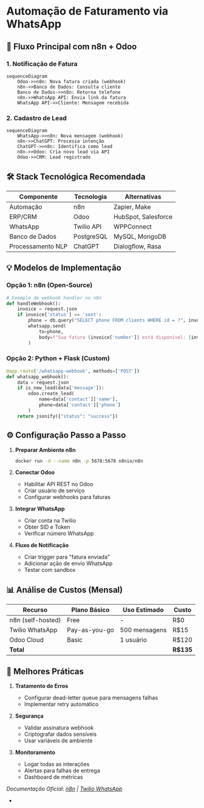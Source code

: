 # Automação de Faturamento via WhatsApp

## 🔄 Fluxo Principal com n8n + Odoo

### 1. Notificação de Fatura

```mermaid
sequenceDiagram
    Odoo->>n8n: Nova fatura criada (webhook)
    n8n->>Banco de Dados: Consulta cliente
    Banco de Dados->>n8n: Retorna telefone
    n8n->>WhatsApp API: Envia link da fatura
    WhatsApp API->>Cliente: Mensagem recebida
```

### 2. Cadastro de Lead

```mermaid
sequenceDiagram
    WhatsApp->>n8n: Nova mensagem (webhook)
    n8n->>ChatGPT: Processa intenção
    ChatGPT->>n8n: Identifica como lead
    n8n->>Odoo: Cria novo lead via API
    Odoo->>CRM: Lead registrado
```

## 🛠️ Stack Tecnológica Recomendada

| Componente        | Tecnologia | Alternativas        |
| ----------------- | ---------- | ------------------- |
| Automação         | n8n        | Zapier, Make        |
| ERP/CRM           | Odoo       | HubSpot, Salesforce |
| WhatsApp          | Twilio API | WPPConnect          |
| Banco de Dados    | PostgreSQL | MySQL, MongoDB      |
| Processamento NLP | ChatGPT    | Dialogflow, Rasa    |

## 💡 Modelos de Implementação

### Opção 1: n8n (Open-Source)

```python
# Exemplo de webhook handler no n8n
def handleWebhook():
    invoice = request.json
    if invoice['status'] == 'sent':
        phone = db.query("SELECT phone FROM clients WHERE id = ?", invoice['client_id'])
        whatsapp.send(
            to=phone,
            body=f"Sua fatura {invoice['number']} está disponível: {invoice['link']}"
        )
```

### Opção 2: Python + Flask (Custom)

```python
@app.route('/whatsapp-webhook', methods=['POST'])
def whatsapp_webhook():
    data = request.json
    if is_new_lead(data['message']):
        odoo.create_lead(
            name=data['contact']['name'],
            phone=data['contact']['phone']
        )
    return jsonify({"status": "success"})
```

## ⚙️ Configuração Passo a Passo

1. **Preparar Ambiente n8n**

   ```bash
   docker run -d --name n8n -p 5678:5678 n8nio/n8n
   ```

2. **Conectar Odoo**

   - Habilitar API REST no Odoo
   - Criar usuário de serviço
   - Configurar webhooks para faturas

3. **Integrar WhatsApp**

   - Criar conta na Twilio
   - Obter SID e Token
   - Verificar número WhatsApp

4. **Fluxo de Notificação**
   - Criar trigger para "fatura enviada"
   - Adicionar ação de envio WhatsApp
   - Testar com sandbox

## 📊 Análise de Custos (Mensal)

| Recurso           | Plano Básico  | Uso Estimado  | Custo     |
| ----------------- | ------------- | ------------- | --------- |
| n8n (self-hosted) | Free          | -             | R$0       |
| Twilio WhatsApp   | Pay-as-you-go | 500 mensagens | R$15      |
| Odoo Cloud        | Basic         | 1 usuário     | R$120     |
| **Total**         |               |               | **R$135** |

## 🚀 Melhores Práticas

1. **Tratamento de Erros**

   - Configurar dead-letter queue para mensagens falhas
   - Implementar retry automático

2. **Segurança**

   - Validar assinatura webhook
   - Criptografar dados sensíveis
   - Usar variáveis de ambiente

3. **Monitoramento**
   - Logar todas as interações
   - Alertas para falhas de entrega
   - Dashboard de métricas

_Documentação Oficial: [n8n](https://docs.n8n.io) | [Twilio WhatsApp](https://www.twilio.com/whatsapp)_

-
